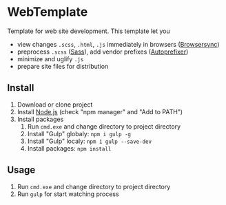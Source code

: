 # WebTemplate
Template for web site development.
This template let you
- view changes `.scss`, `.html`, `.js` immediately in browsers ([Browsersync](https://www.npmjs.com/package/browser-sync))
- preprocess `.scss` ([Sass](https://www.npmjs.com/package/gulp-sass)), add vendor prefixes ([Autoprefixer](https://www.npmjs.com/package/gulp-autoprefixer))
- minimize and uglify `.js`
- prepare site files for distribution


## Install
1. Download or clone project
2. Install [Node.js](https://nodejs.org/en/) (check "npm manager" and "Add to PATH")
3. Install packages
   1. Run `cmd.exe` and change directory to project directory
   2. Install "Gulp" globaly: `npm i gulp -g`
   4. Install "Gulp" localy: `npm i gulp --save-dev`
   3. Install packages: `npm install`

## Usage
1. Run `cmd.exe` and change directory to project directory
2. Run `gulp` for start watching process

